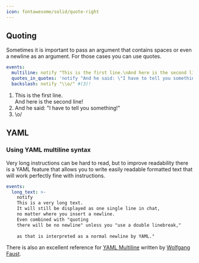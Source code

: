 ```yaml
---
icon: fontawesome/solid/quote-right
---
```

## Quoting

Sometimes it is important to pass an argument that contains spaces or even a newline as an argument.
For those cases you can use quotes.

```YAML title="Quoting examples"
events:
  multiline: notify "This is the first line.\nAnd here is the second line!" #(1)!
  quotes_in_quotes: 'notify "And he said: \"I have to tell you something!\""' #(2)!
  backslash: notify "\\o/" #(3)!
```

1. This is the first line.<br>And here is the second line!
2. And he said: "I have to tell you something!"
3. \o/

## YAML

### Using YAML multiline syntax

Very long instructions can be hard to read, but to improve readability there is a YAML feature that allows you to write
easily readable formatted text that will work perfectly fine with instructions.

```YAML title="Folded multi-line block example"
events:
  long_text: >-
    notify
    This is a very long text.
    It will still be displayed as one single line in chat,
    no matter where you insert a newline.
    Even combined with "quoting
    there will be no newline" unless you "use a double linebreak,"
    
    as that is interpreted as a normal newline by YAML."
```

There is also an excellent reference for [YAML Multiline](https://yaml-multiline.info/) written by
[Wolfgang Faust](https://www.wolfgangfaust.com/).

